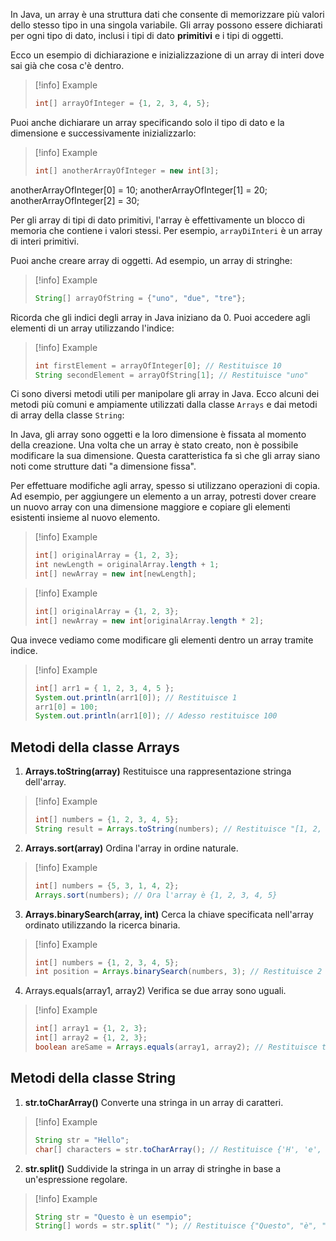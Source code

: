   
In Java, un array è una struttura dati che consente di memorizzare più valori dello stesso tipo in una singola variabile. Gli array possono essere dichiarati per ogni tipo di dato, inclusi i tipi di dato **primitivi** e i tipi di oggetti.

Ecco un esempio di dichiarazione e inizializzazione di un array di interi dove sai già che cosa c'è dentro.

> [!info] Example
> ```java
> int[] arrayOfInteger = {1, 2, 3, 4, 5};
> ```

Puoi anche dichiarare un array specificando solo il tipo di dato e la dimensione e successivamente inizializzarlo:

> [!info] Example
> ```java
> int[] anotherArrayOfInteger = new int[3];
anotherArrayOfInteger[0] = 10;
anotherArrayOfInteger[1] = 20;
anotherArrayOfInteger[2] = 30;

Per gli array di tipi di dato primitivi, l'array è effettivamente un blocco di memoria che contiene i valori stessi. Per esempio, `arrayDiInteri` è un array di interi primitivi.

Puoi anche creare array di oggetti. Ad esempio, un array di stringhe:

> [!info] Example
> ```java
>String[] arrayOfString = {"uno", "due", "tre"};

Ricorda che gli indici degli array in Java iniziano da 0. Puoi accedere agli elementi di un array utilizzando l'indice:

> [!info] Example
> ```java
>int firstElement = arrayOfInteger[0]; // Restituisce 10
>String secondElement = arrayOfString[1]; // Restituisce "uno"

Ci sono diversi metodi utili per manipolare gli array in Java. Ecco alcuni dei metodi più comuni e ampiamente utilizzati dalla classe `Arrays` e dai metodi di array della classe `String`:

In Java, gli array sono oggetti e la loro dimensione è fissata al momento della creazione. Una volta che un array è stato creato, non è possibile modificare la sua dimensione. Questa caratteristica fa sì che gli array siano noti come strutture dati "a dimensione fissa".

Per effettuare modifiche agli array, spesso si utilizzano operazioni di copia. Ad esempio, per aggiungere un elemento a un array, potresti dover creare un nuovo array con una dimensione maggiore e copiare gli elementi esistenti insieme al nuovo elemento.

> [!info] Example
> ```java
>int[] originalArray = {1, 2, 3};
>int newLength = originalArray.length + 1;
>int[] newArray = new int[newLength];

> [!info] Example
> ```java
>int[] originalArray = {1, 2, 3};
>int[] newArray = new int[originalArray.length * 2];

Qua invece vediamo come modificare gli elementi dentro un array tramite indice.

> [!info] Example
> ```java
>int[] arr1 = { 1, 2, 3, 4, 5 };
>System.out.println(arr1[0]); // Restituisce 1
>arr1[0] = 100;
>System.out.println(arr1[0]); // Adesso restituisce 100
## Metodi della classe Arrays

1.  **Arrays.toString(array)**
	Restituisce una rappresentazione stringa dell'array.
> [!info] Example
> ```java
>int[] numbers = {1, 2, 3, 4, 5};
>String result = Arrays.toString(numbers); // Restituisce "[1, 2, 3, 4, 5]"

2. **Arrays.sort(array)**
	Ordina l'array in ordine naturale.
> [!info] Example
> ```java
>int[] numbers = {5, 3, 1, 4, 2};
>Arrays.sort(numbers); // Ora l'array è {1, 2, 3, 4, 5}

3. **Arrays.binarySearch(array, int)**
	 Cerca la chiave specificata nell'array ordinato utilizzando la ricerca binaria.
> [!info] Example
> ```java
>int[] numbers = {1, 2, 3, 4, 5};
>int position = Arrays.binarySearch(numbers, 3); // Restituisce 2 (posizione dell'elemento 3)

4. Arrays.equals(array1, array2)
	Verifica se due array sono uguali.
> [!info] Example
> ```java
>int[] array1 = {1, 2, 3};
>int[] array2 = {1, 2, 3};
>boolean areSame = Arrays.equals(array1, array2); // Restituisce true
## Metodi della classe String

1. **str.toCharArray()**
	Converte una stringa in un array di caratteri.
> [!info] Example
> ```java
>String str = "Hello";
>char[] characters = str.toCharArray(); // Restituisce {'H', 'e', 'l', 'l', 'o'}

2. **str.split()**
	Suddivide la stringa in un array di stringhe in base a un'espressione regolare.
> [!info] Example
> ```java
>String str = "Questo è un esempio";
>String[] words = str.split(" "); // Restituisce {"Questo", "è", "un", "esempio"}